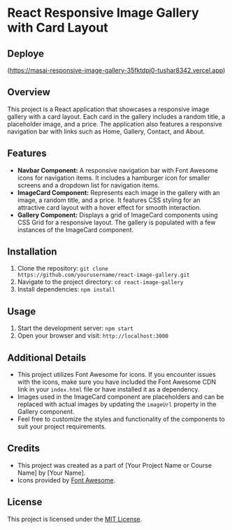 # React Responsive Image Gallery with Card Layout

## Deploye
 (https://masai-responsive-image-gallery-35fktdpj0-tushar8342.vercel.app)


## Overview
This project is a React application that showcases a responsive image gallery with a card layout. Each card in the gallery includes a random title, a placeholder image, and a price. The application also features a responsive navigation bar with links such as Home, Gallery, Contact, and About.

## Features
- **Navbar Component:** A responsive navigation bar with Font Awesome icons for navigation items. It includes a hamburger icon for smaller screens and a dropdown list for navigation items.
- **ImageCard Component:** Represents each image in the gallery with an image, a random title, and a price. It features CSS styling for an attractive card layout with a hover effect for smooth interaction.
- **Gallery Component:** Displays a grid of ImageCard components using CSS Grid for a responsive layout. The gallery is populated with a few instances of the ImageCard component.

## Installation
1. Clone the repository: `git clone https://github.com/yourusername/react-image-gallery.git`
2. Navigate to the project directory: `cd react-image-gallery`
3. Install dependencies: `npm install`

## Usage
1. Start the development server: `npm start`
2. Open your browser and visit: `http://localhost:3000`

## Additional Details
- This project utilizes Font Awesome for icons. If you encounter issues with the icons, make sure you have included the Font Awesome CDN link in your `index.html` file or have installed it as a dependency.
- Images used in the ImageCard component are placeholders and can be replaced with actual images by updating the `imageUrl` property in the Gallery component.
- Feel free to customize the styles and functionality of the components to suit your project requirements.

## Credits
- This project was created as a part of [Your Project Name or Course Name] by [Your Name].
- Icons provided by [Font Awesome](https://fontawesome.com/).

## License
This project is licensed under the [MIT License](LICENSE).
